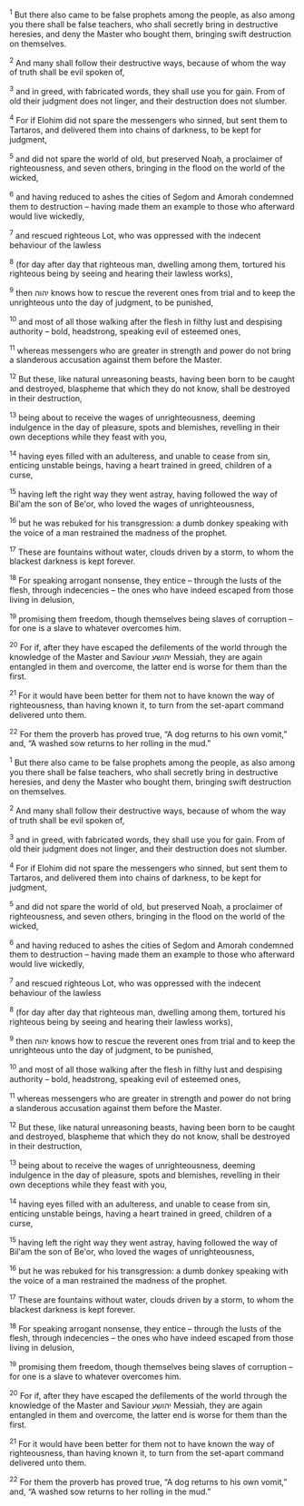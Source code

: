 <sup>1</sup> But there also came to be false prophets among the people, as also among you there shall be false teachers, who shall secretly bring in destructive heresies, and deny the Master who bought them, bringing swift destruction on themselves.

<sup>2</sup> And many shall follow their destructive ways, because of whom the way of truth shall be evil spoken of,

<sup>3</sup> and in greed, with fabricated words, they shall use you for gain. From of old their judgment does not linger, and their destruction does not slumber.

<sup>4</sup> For if Elohim did not spare the messengers who sinned, but sent them to Tartaros, and delivered them into chains of darkness, to be kept for judgment,

<sup>5</sup> and did not spare the world of old, but preserved Noaḥ, a proclaimer of righteousness, and seven others, bringing in the flood on the world of the wicked,

<sup>6</sup> and having reduced to ashes the cities of Seḏom and Amorah condemned them to destruction – having made them an example to those who afterward would live wickedly,

<sup>7</sup> and rescued righteous Lot, who was oppressed with the indecent behaviour of the lawless

<sup>8</sup> (for day after day that righteous man, dwelling among them, tortured his righteous being by seeing and hearing their lawless works),

<sup>9</sup> then יהוה knows how to rescue the reverent ones from trial and to keep the unrighteous unto the day of judgment, to be punished,

<sup>10</sup> and most of all those walking after the flesh in filthy lust and despising authority – bold, headstrong, speaking evil of esteemed ones,

<sup>11</sup> whereas messengers who are greater in strength and power do not bring a slanderous accusation against them before the Master.

<sup>12</sup> But these, like natural unreasoning beasts, having been born to be caught and destroyed, blaspheme that which they do not know, shall be destroyed in their destruction,

<sup>13</sup> being about to receive the wages of unrighteousness, deeming indulgence in the day of pleasure, spots and blemishes, revelling in their own deceptions while they feast with you,

<sup>14</sup> having eyes filled with an adulteress, and unable to cease from sin, enticing unstable beings, having a heart trained in greed, children of a curse,

<sup>15</sup> having left the right way they went astray, having followed the way of Bil‛am the son of Be‛or, who loved the wages of unrighteousness,

<sup>16</sup> but he was rebuked for his transgression: a dumb donkey speaking with the voice of a man restrained the madness of the prophet.

<sup>17</sup> These are fountains without water, clouds driven by a storm, to whom the blackest darkness is kept forever.

<sup>18</sup> For speaking arrogant nonsense, they entice – through the lusts of the flesh, through indecencies – the ones who have indeed escaped from those living in delusion,

<sup>19</sup> promising them freedom, though themselves being slaves of corruption – for one is a slave to whatever overcomes him.

<sup>20</sup> For if, after they have escaped the defilements of the world through the knowledge of the Master and Saviour יהושע Messiah, they are again entangled in them and overcome, the latter end is worse for them than the first.

<sup>21</sup> For it would have been better for them not to have known the way of righteousness, than having known it, to turn from the set-apart command delivered unto them.

<sup>22</sup> For them the proverb has proved true, “A dog returns to his own vomit,” and, “A washed sow returns to her rolling in the mud.”

<sup>1</sup> But there also came to be false prophets among the people, as also among you there shall be false teachers, who shall secretly bring in destructive heresies, and deny the Master who bought them, bringing swift destruction on themselves.

<sup>2</sup> And many shall follow their destructive ways, because of whom the way of truth shall be evil spoken of,

<sup>3</sup> and in greed, with fabricated words, they shall use you for gain. From of old their judgment does not linger, and their destruction does not slumber.

<sup>4</sup> For if Elohim did not spare the messengers who sinned, but sent them to Tartaros, and delivered them into chains of darkness, to be kept for judgment,

<sup>5</sup> and did not spare the world of old, but preserved Noaḥ, a proclaimer of righteousness, and seven others, bringing in the flood on the world of the wicked,

<sup>6</sup> and having reduced to ashes the cities of Seḏom and Amorah condemned them to destruction – having made them an example to those who afterward would live wickedly,

<sup>7</sup> and rescued righteous Lot, who was oppressed with the indecent behaviour of the lawless

<sup>8</sup> (for day after day that righteous man, dwelling among them, tortured his righteous being by seeing and hearing their lawless works),

<sup>9</sup> then יהוה knows how to rescue the reverent ones from trial and to keep the unrighteous unto the day of judgment, to be punished,

<sup>10</sup> and most of all those walking after the flesh in filthy lust and despising authority – bold, headstrong, speaking evil of esteemed ones,

<sup>11</sup> whereas messengers who are greater in strength and power do not bring a slanderous accusation against them before the Master.

<sup>12</sup> But these, like natural unreasoning beasts, having been born to be caught and destroyed, blaspheme that which they do not know, shall be destroyed in their destruction,

<sup>13</sup> being about to receive the wages of unrighteousness, deeming indulgence in the day of pleasure, spots and blemishes, revelling in their own deceptions while they feast with you,

<sup>14</sup> having eyes filled with an adulteress, and unable to cease from sin, enticing unstable beings, having a heart trained in greed, children of a curse,

<sup>15</sup> having left the right way they went astray, having followed the way of Bil‛am the son of Be‛or, who loved the wages of unrighteousness,

<sup>16</sup> but he was rebuked for his transgression: a dumb donkey speaking with the voice of a man restrained the madness of the prophet.

<sup>17</sup> These are fountains without water, clouds driven by a storm, to whom the blackest darkness is kept forever.

<sup>18</sup> For speaking arrogant nonsense, they entice – through the lusts of the flesh, through indecencies – the ones who have indeed escaped from those living in delusion,

<sup>19</sup> promising them freedom, though themselves being slaves of corruption – for one is a slave to whatever overcomes him.

<sup>20</sup> For if, after they have escaped the defilements of the world through the knowledge of the Master and Saviour יהושע Messiah, they are again entangled in them and overcome, the latter end is worse for them than the first.

<sup>21</sup> For it would have been better for them not to have known the way of righteousness, than having known it, to turn from the set-apart command delivered unto them.

<sup>22</sup> For them the proverb has proved true, “A dog returns to his own vomit,” and, “A washed sow returns to her rolling in the mud.”

